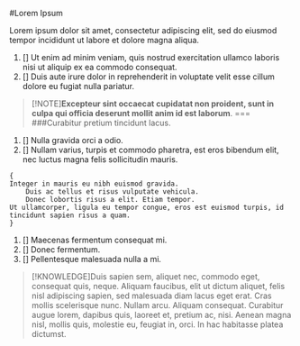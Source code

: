 #Lorem Ipsum

Lorem ipsum dolor sit amet, consectetur adipiscing elit, sed do eiusmod tempor incididunt ut labore et dolore magna aliqua. 

1. [] Ut enim ad minim veniam, quis nostrud exercitation ullamco laboris nisi ut aliquip ex ea commodo consequat. 
1. [] Duis aute irure dolor in reprehenderit in voluptate velit esse cillum dolore eu fugiat nulla pariatur. 
> [!NOTE]**Excepteur sint occaecat cupidatat non proident, sunt in culpa qui officia deserunt mollit anim id est laborum**.
===
###Curabitur pretium tincidunt lacus. 
1. [] Nulla gravida orci a odio. 
1. [] Nullam varius, turpis et commodo pharetra, est eros bibendum elit, nec luctus magna felis sollicitudin mauris. 

```Code
{
Integer in mauris eu nibh euismod gravida.    
    Duis ac tellus et risus vulputate vehicula.    
    Donec lobortis risus a elit. Etiam tempor.    
Ut ullamcorper, ligula eu tempor congue, eros est euismod turpis, id tincidunt sapien risus a quam.    
}
```
1. [] Maecenas fermentum consequat mi. 
1. [] Donec fermentum. 
1. [] Pellentesque malesuada nulla a mi. 
> [!KNOWLEDGE]Duis sapien sem, aliquet nec, commodo eget, consequat quis, neque. Aliquam faucibus, elit ut dictum aliquet, felis nisl adipiscing sapien, sed malesuada diam lacus eget erat. Cras mollis scelerisque nunc. Nullam arcu. Aliquam consequat. Curabitur augue lorem, dapibus quis, laoreet et, pretium ac, nisi. Aenean magna nisl, mollis quis, molestie eu, feugiat in, orci. In hac habitasse platea dictumst.
